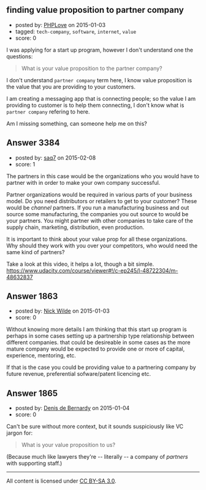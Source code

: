 ## finding value proposition to partner company

- posted by: [PHPLove](https://stackexchange.com/users/5325556/phplove) on 2015-01-03
- tagged: `tech-company`, `software`, `internet`, `value`
- score: 0

I was applying for a start up program, however I don't understand one the questions:

>What is your value proposition to the partner company?

I don't understand `partner company` term here, I know value proposition is the value that you are providing to your customers.

I am creating a messaging app that is connecting people; so the value I am providing to customer is to help them connecting, I don't know what is `partner company` refering to here.

Am I missing something, can someone help me on this?



## Answer 3384

- posted by: [saq7](https://stackexchange.com/users/4148647/saq7) on 2015-02-08
- score: 1

The partners in this case would be the organizations who you would have to partner with in order to make your own company successful. 

Partner organizations would be required in various parts of your business model. Do you need distributors or retailers to get to your customer? These would be *channel* partners. If you run a manufacturing business and out source some manufacturing, the companies you out source to would be your partners. You might partner with other companies to take care of the supply chain, marketing, distribution, even production. 

It is important to think about your value prop for all these organizations. Why should they work with you over your competitors, who would need the same kind of partners? 

Take a look at this video, it helps a lot, though a bit simple. 
https://www.udacity.com/course/viewer#!/c-ep245/l-48722304/m-48632837


## Answer 1863

- posted by: [Nick Wilde](https://stackexchange.com/users/454046/nick-wilde) on 2015-01-03
- score: 0

Without knowing more details I am thinking that this start up program is perhaps in some cases setting up a partnership type relationship between different companies. that could be desireable in some cases as the more mature company would be expected to provide one or more of capital, experience, mentoring, etc. 

If that is the case you could be providing value to a partnering company by future revenue, preferential sofware/patent licencing etc.


## Answer 1865

- posted by: [Denis de Bernardy](https://stackexchange.com/users/182468/denis-de-bernardy) on 2015-01-04
- score: 0

Can't be sure without more context, but it sounds suspiciously like VC jargon for:

> What is your value proposition to us?

(Because much like lawyers they're -- literally -- a company of *partners* with supporting staff.)



---

All content is licensed under [CC BY-SA 3.0](https://creativecommons.org/licenses/by-sa/3.0/).
